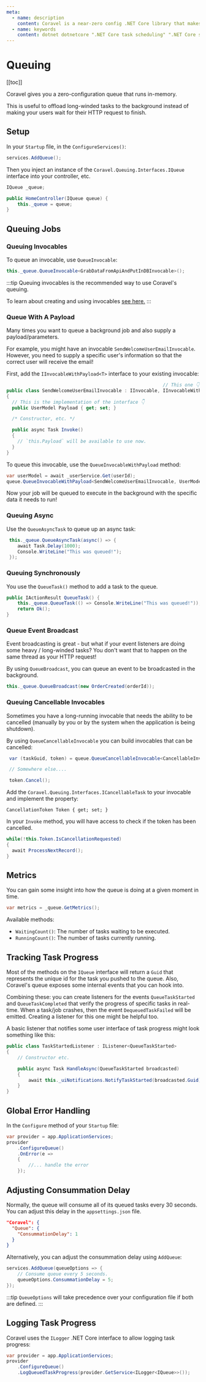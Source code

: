 ```yaml
---
meta:
  - name: description
    content: Coravel is a near-zero config .NET Core library that makes Task Scheduling, Caching, Queuing, Mailing, Event Broadcasting (and more) a breeze!
  - name: keywords
    content: dotnet dotnetcore ".NET Core task scheduling" ".NET Core scheduler" ".NET Core framework" ".NET Core Queue" ".NET Core Queuing" ".NET Core Caching" Coravel
---
```


# Queuing

[[toc]]

Coravel gives you a zero-configuration queue that runs in-memory.

This is useful to offload long-winded tasks to the background instead of making your users wait for their HTTP request to finish.

## Setup

In your `Startup` file, in the `ConfigureServices()`:

```csharp
services.AddQueue();
```

Then you inject an instance of the `Coravel.Queuing.Interfaces.IQueue` interface into your controller, etc.

```csharp
IQueue _queue;

public HomeController(IQueue queue) {
    this._queue = queue;
}
```

## Queuing Jobs

### Queuing Invocables

To queue an invocable, use `QueueInvocable`:

```csharp
this._queue.QueueInvocable<GrabDataFromApiAndPutInDBInvocable>();
```

:::tip
Queuing invocables is the recommended way to use Coravel's queuing.

To learn about creating and using invocables [see here.](/Invocables/)
:::

### Queue With A Payload

Many times you want to queue a background job and also supply a payload/parameters.

For example, you might have an invocable `SendWelcomeUserEmailInvocable`. However, you need to supply a specific user's information so that the correct user will receive the email!

First, add the `IInvocableWithPayload<T>` interface to your existing invocable:

```csharp
                                                         // This one 👇
public class SendWelcomeUserEmailInvocable : IInvocable, IInvocableWithPayload<UserModel>
{
  // This is the implementation of the interface 👇
  public UserModel Payload { get; set; }

  /* Constructor, etc. */

  public async Task Invoke()
  {
    // `this.Payload` will be available to use now.
  }
}
```

To queue this invocable, use the `QueueInvocableWithPayload` method:

```csharp
var userModel = await _userService.Get(userId);
queue.QueueInvocableWithPayload<SendWelcomeUserEmailInvocable, UserModel>(userModel);
```

Now your job will be queued to execute in the background with the specific data it needs to run!

### Queuing Async

Use the `QueueAsyncTask` to queue up an async task:

```csharp
 this._queue.QueueAsyncTask(async() => {
    await Task.Delay(1000);
    Console.WriteLine("This was queued!");
 });
```

### Queuing Synchronously

You use the `QueueTask()` method to add a task to the queue.

```csharp
public IActionResult QueueTask() {
    this._queue.QueueTask(() => Console.WriteLine("This was queued!"));
    return Ok();
}
```

### Queue Event Broadcast

Event broadcasting is great - but what if your event listeners are doing some heavy / long-winded tasks? You don't want that to happen on the same thread as your HTTP request!

By using `QueueBroadcast`, you can queue an event to be broadcasted in the background.

```csharp
this._queue.QueueBroadcast(new OrderCreated(orderId));
```

### Queuing Cancellable Invocables

Sometimes you have a long-running invocable that needs the ability to be cancelled (manually by you or by the system when the application is being shutdown).

By using `QueueCancellableInvocable` you can build invocables that can be cancelled:

```csharp
 var (taskGuid, token) = queue.QueueCancellableInvocable<CancellableInvocable>();

 // Somewhere else....

 token.Cancel();
```

Add the `Coravel.Queuing.Interfaces.ICancellableTask` to your invocable and implement the property:

`CancellationToken Token { get; set; }`

In your `Invoke` method, you will have access to check if the token has been cancelled.

```csharp
while(!this.Token.IsCancellationRequested)
{
  await ProcessNextRecord();
}
```

## Metrics

You can gain some insight into how the queue is doing at a given moment in time.

```csharp
var metrics = _queue.GetMetrics();
```

Available methods:

- `WaitingCount()`: The number of tasks waiting to be executed.
- `RunningCount()`: The number of tasks currently running.

## Tracking Task Progress

Most of the methods on the `IQueue` interface will return a `Guid` that represents the unique id for the task you pushed to the queue. Also, Coravel's queue exposes some internal events that you can hook into.

Combining these: you can create listeners for the events `QueueTaskStarted` and `QueueTaskCompleted` that verify the progress of specific tasks in real-time. When a task/job crashes, then the event `DequeuedTaskFailed` will be emitted. Creating a listener for this one might be helpful too.

A basic listener that notifies some user interface of task progress might look something like this:

```csharp
public class TaskStartedListener : IListener<QueueTaskStarted>
{
    // Constructor etc.

    public async Task HandleAsync(QueueTaskStarted broadcasted)
    {
        await this._uiNotifications.NotifyTaskStarted(broadcasted.Guid);
    }
}
```

## Global Error Handling

In the `Configure` method of your `Startup` file:

```csharp
var provider = app.ApplicationServices;
provider
    .ConfigureQueue()
    .OnError(e =>
    {
        //... handle the error
    });
```

## Adjusting Consummation Delay

Normally, the queue will consume all of its queued tasks every 30 seconds.
You can adjust this delay in the `appsettings.json` file.

```json
"Coravel": {
  "Queue": {
    "ConsummationDelay": 1
  }
}
```

Alternatively, you can adjust the consummation delay using `AddQueue`:

```csharp
services.AddQueue(queueOptions => {
    // Consume queue every 5 seconds.
    queueOptions.ConsummationDelay = 5;
});
```

:::tip
`QueueOptions` will take precedence over your configuration file if both are defined.
:::

## Logging Task Progress

Coravel uses the `ILogger` .NET Core interface to allow logging task progress:

```csharp
var provider = app.ApplicationServices;
provider
    .ConfigureQueue()
    .LogQueuedTaskProgress(provider.GetService<ILogger<IQueue>>());
```
